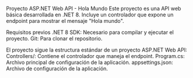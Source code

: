 Proyecto ASP.NET Web API - Hola Mundo
Este proyecto es una API web básica desarrollada en .NET 8. Incluye un controlador que expone un endpoint para mostrar el mensaje "Hola mundo".

Requisitos previos
.NET 8 SDK: Necesario para compilar y ejecutar el proyecto.
Git: Para clonar el repositorio.

El proyecto sigue la estructura estándar de un proyecto ASP.NET Web API:
Controllers/: Contiene el controlador que maneja el endpoint.
Program.cs: Archivo principal de configuración de la aplicación.
appsettings.json: Archivo de configuración de la aplicación.